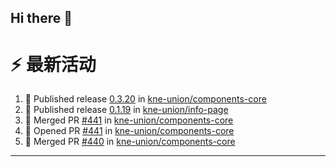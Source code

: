 ## Hi there 👋

<!--

**Here are some ideas to get you started:**

🙋‍♀️ A short introduction - what is your organization all about?
🌈 Contribution guidelines - how can the community get involved?
👩‍💻 Useful resources - where can the community find your docs? Is there anything else the community should know?
🍿 Fun facts - what does your team eat for breakfast?
🧙 Remember, you can do mighty things with the power of [Markdown](https://docs.github.com/github/writing-on-github/getting-started-with-writing-and-formatting-on-github/basic-writing-and-formatting-syntax)
-->


# ⚡ 最新活动

<!--START_SECTION:activity-->
1. 🚀 Published release [0.3.20](https://github.com/kne-union/components-core/releases/tag/0.3.20) in [kne-union/components-core](https://github.com/kne-union/components-core)
2. 🚀 Published release [0.1.19](https://github.com/kne-union/info-page/releases/tag/0.1.19) in [kne-union/info-page](https://github.com/kne-union/info-page)
3. 🎉 Merged PR [#441](https://github.com/kne-union/components-core/pull/441) in [kne-union/components-core](https://github.com/kne-union/components-core)
4. 💪 Opened PR [#441](https://github.com/kne-union/components-core/pull/441) in [kne-union/components-core](https://github.com/kne-union/components-core)
5. 🎉 Merged PR [#440](https://github.com/kne-union/components-core/pull/440) in [kne-union/components-core](https://github.com/kne-union/components-core)
<!--END_SECTION:activity-->

---
